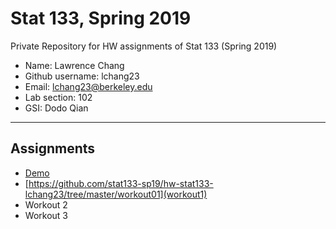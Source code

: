 # Stat 133, Spring 2019

Private Repository for HW assignments of Stat 133 (Spring 2019)

- Name: Lawrence Chang
- Github username: lchang23
- Email: lchang23@berkeley.edu
- Lab section: 102
- GSI: Dodo Qian

-----

## Assignments

- [Demo](demo)
- [https://github.com/stat133-sp19/hw-stat133-lchang23/tree/master/workout01](workout1)
- Workout 2
- Workout 3


